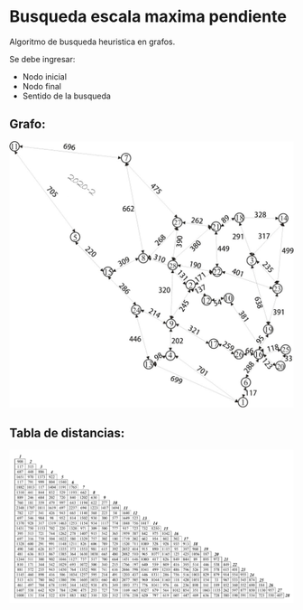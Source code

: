 # Busqueda escala maxima pendiente

Algoritmo de busqueda heuristica en grafos.

Se debe ingresar:
- Nodo inicial
- Nodo final
- Sentido de la busqueda

## Grafo:
![Grafo](src/assets/mapa-grafo.jpg)

## Tabla de distancias:
![Tabla](src/assets/tabla-grafo.png)
